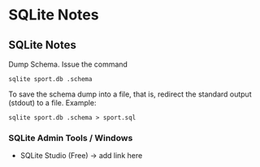 # SQLite Notes


## SQLite Notes

Dump Schema. Issue the command

    sqlite sport.db .schema

To save the schema dump into a file, that is, redirect
the standard output (stdout) to a file. Example:

    sqlite sport.db .schema > sport.sql


### SQLite Admin Tools / Windows

* SQLite Studio (Free)  -> add link here

